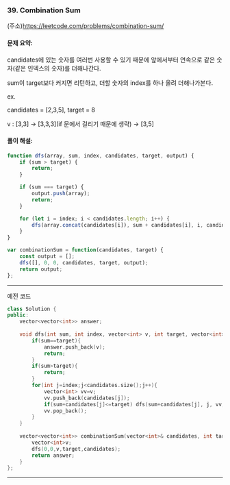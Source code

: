 ### 39. Combination Sum

(주소)https://leetcode.com/problems/combination-sum/



#### 문제 요약:

candidates에 있는 숫자를 여러번 사용할 수 있기 때문에 앞에서부터 연속으로 같은 숫자(같은 인덱스의 숫자)를 더해나간다.

sum이 target보다 커지면 리턴하고, 더할 숫자의 index를 하나 올려 더해나가본다.

ex.

candidates = [2,3,5], target = 8

v : [3,3] -> [3,3,3](if 문에서 걸리기 때문에 생략)  -> [3,5]


#### 풀이 해설:

```javascript
function dfs(array, sum, index, candidates, target, output) {
    if (sum > target) {
        return;
    }

    if (sum === target) {
        output.push(array);
        return;
    }

    for (let i = index; i < candidates.length; i++) {
        dfs(array.concat(candidates[i]), sum + candidates[i], i, candidates, target, output);
    }
}

var combinationSum = function(candidates, target) {
    const output = [];
    dfs([], 0, 0, candidates, target, output);
    return output;
};
```
---

예전 코드
```c++
class Solution {
public:
    vector<vector<int>> answer;
    
    void dfs(int sum, int index, vector<int> v, int target, vector<int>& candidates){
        if(sum==target){
            answer.push_back(v);
            return;
        }
        if(sum>target){
            return;
        }
        for(int j=index;j<candidates.size();j++){
            vector<int> vv=v;
            vv.push_back(candidates[j]);
            if(sum+candidates[j]<=target) dfs(sum+candidates[j], j, vv, target, candidates);  // 더해서 target보다 크다면 굳이 안간다. 어짜피 막고있기 때문
            vv.pop_back();
        }
    }
    
    vector<vector<int>> combinationSum(vector<int>& candidates, int target) {
        vector<int>v;
        dfs(0,0,v,target,candidates);
        return answer;
    }
};
```
---
